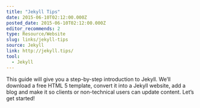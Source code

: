 ```yaml
---
title: "Jekyll Tips"
date: 2015-06-10T02:12:00.000Z
posted_date: 2015-06-10T02:12:00.000Z
editor_recommends: 2
type: Resource/Website
slug: links/jekyll-tips
source: Jekyll
link: http://jekyll.tips/
tool:
  - Jekyll
---
```

This guide will give you a step-by-step introduction to Jekyll. We’ll download a free HTML 5 template, convert it into a Jekyll website, add a blog and make it so clients or non-technical users can update content. Let’s get started!




